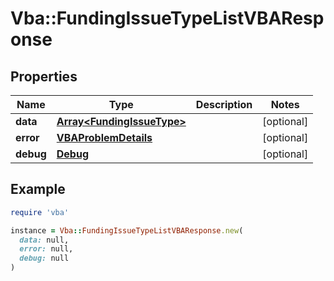 # Vba::FundingIssueTypeListVBAResponse

## Properties

| Name | Type | Description | Notes |
| ---- | ---- | ----------- | ----- |
| **data** | [**Array&lt;FundingIssueType&gt;**](FundingIssueType.md) |  | [optional] |
| **error** | [**VBAProblemDetails**](VBAProblemDetails.md) |  | [optional] |
| **debug** | [**Debug**](Debug.md) |  | [optional] |

## Example

```ruby
require 'vba'

instance = Vba::FundingIssueTypeListVBAResponse.new(
  data: null,
  error: null,
  debug: null
)
```


